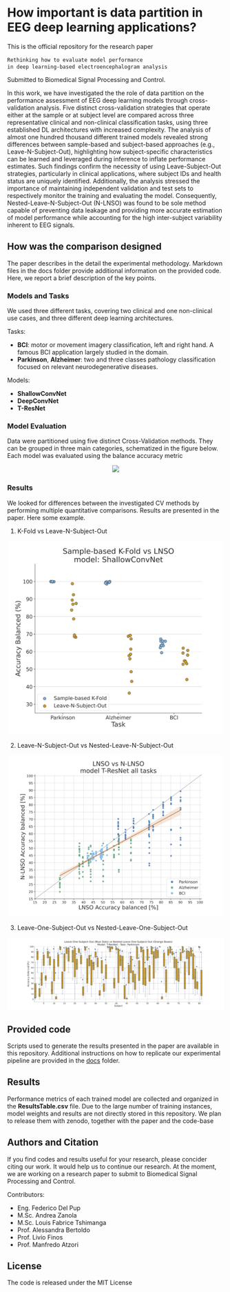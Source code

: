 # How important is data partition in EEG deep learning applications?

This is the official repository for the research paper 

    Rethinking how to evaluate model performance
    in deep learning-based electroencephalogram analysis 

Submitted to Biomedical Signal Processing and Control.

In this work, we have investigated the the role of data
partition on the performance assessment of EEG deep learning
models through cross-validation analysis.
Five distinct cross-validation strategies that operate either at the
sample or at subject level are compared across three representative
clinical and non-clinical classification tasks, using
three established DL architectures with increased complexity.
The analysis of almost one hundred thousand different
trained models revealed strong differences between
sample-based and subject-based approaches (e.g., Leave-N-Subject-Out),
highlighting how subject-specific characteristics can
be learned and leveraged during inference to inflate performance
estimates. Such findings confirm the necessity
of using Leave-Subject-Out strategies, particularly in clinical
applications, where subject IDs and health status are uniquely
identified.
Additionally, the analysis stressed the importance of
maintaining independent validation and test sets to respectively
monitor the training and evaluating the model. Consequently,
Nested-Leave-N-Subject-Out (N-LNSO) was found
to be sole method capable of preventing data leakage and
providing more accurate estimation of model performance
while accounting for the high inter-subject variability
inherent to EEG signals.

## How was the comparison designed

The paper describes in the detail the experimental methodology. 
Markdown files in the docs folder provide additional information
on the provided code.
Here, we report a brief description of the key points.

### Models and Tasks

We used three different tasks, covering two
clinical and one non-clinical use cases,
and three different deep learning architectures.

Tasks:
* **BCI**: motor or movement imagery classification, left and right hand.
  A famous BCI application largely studied in the domain.
* **Parkinson**, **Alzheimer**: two and three classes
  pathology classification focused on relevant neurodegenerative
  diseases.
  
Models:
* **ShallowConvNet**
* **DeepConvNet**
* **T-ResNet**

### Model Evaluation

Data were partitioned using five distinct Cross-Validation methods.
They can be grouped in three main categories, schematized in the figure below.
Each model was evaluated using the balance accuracy
metric

<div align="center">
  <img src="Images/CV_scheme.png" width="600">
</div>

### Results

We looked for differences between the investigated CV methods by performing multiple quantitative comparisons.
Results are presented in the paper.
Here some example.

1) K-Fold vs Leave-N-Subject-Out

<div align="center">
  <img src="Images/LightTheme/Kfold_vs_LNSO_model_ShallowConvNet.png" width="500">
</div>

2) Leave-N-Subject-Out vs Nested-Leave-N-Subject-Out

<div align="center">
  <img src="Images/LightTheme/LNSO_vs_NLNSO_model_T-ResNet_all_tasks.png" width="500">
</div>

3) Leave-One-Subject-Out vs Nested-Leave-One-Subject-Out

<div align="center">
  <img src="Images/LightTheme/LOSO_vs_FNLOSO_model_T-ResNet_tasks_Parkinson.png">
</div>

## Provided code

Scripts used to generate the results presented in the paper
are available in this repository.
Additional instructions on how to replicate
our experimental pipeline are provided in the
[docs](https://github.com/MedMaxLab/eegpartition/tree/main/docs) folder.

## Results

Performance metrics of each trained model are collected and organized in
the **ResultsTable.csv** file.
Due to the large number of training instances, model weights and results are not directly stored in this repository.
We plan to release them with zenodo, together with the paper and the code-base

## Authors and Citation

If you find codes and results useful for your research,
please concider citing our work. It would help us to continue our research.
At the moment, we are working on a research paper to submit to
Biomedical Signal Processing and Control.


Contributors:

- Eng. Federico Del Pup
- M.Sc. Andrea Zanola
- M.Sc. Louis Fabrice Tshimanga
- Prof. Alessandra Bertoldo
- Prof. Livio Finos
- Prof. Manfredo Atzori

## License

The code is released under the MIT License
